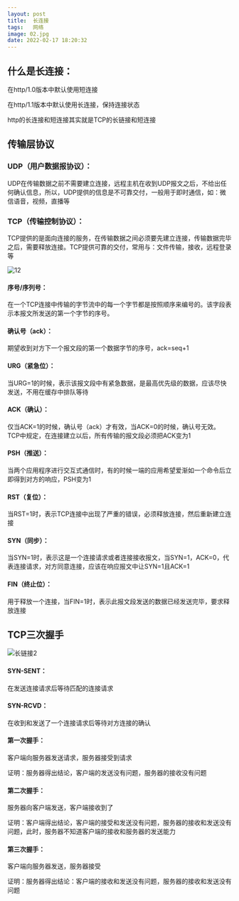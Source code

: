 ```yaml
---
layout: post
title:  长连接
tags:   网络
image: 02.jpg
date: 2022-02-17 18:20:32
---
```


## 什么是长连接：

在http/1.0版本中默认使用短连接

在http/1.1版本中默认使用长连接，保持连接状态

http的长连接和短连接其实就是TCP的长链接和短连接

## 传输层协议

### UDP（用户数据报协议）：

UDP在传输数据之前不需要建立连接，远程主机在收到UDP报文之后，不给出任何确认信息，所以，UDP提供的信息是不可靠交付，一般用于即时通信，如：微信语音，视频，直播等

### TCP（传输控制协议）：

TCP提供的是面向连接的服务，在传输数据之间必须要先建立连接，传输数据完毕之后，需要释放连接。TCP提供可靠的交付，常用与：文件传输，接收，远程登录等

![12]({{site.baseurl}}/img/长连接1.png)

#### 序号/序列号：

在一个TCP连接中传输的字节流中的每一个字节都是按照顺序来编号的。该字段表示本报文所发送的第一个字节的序号。

#### 确认号（ack）：

期望收到对方下一个报文段的第一个数据字节的序号，ack=seq+1

#### URG（紧急位）：

当URG=1的时候，表示该报文段中有紧急数据，是最高优先级的数据，应该尽快发送，不用在缓存中排队等待

#### ACK（确认）：

仅当ACK=1的时候，确认号（ack）才有效，当ACK=0的时候，确认号无效。TCP中规定，在连接建立以后，所有传输的报文段必须把ACK变为1

#### PSH（推送）：

当两个应用程序进行交互式通信时，有的时候一端的应用希望爱渐如一个命令后立即得到对方的响应，PSH变为1

#### RST（复位）：

当RST=1时，表示TCP连接中出现了严重的错误，必须释放连接，然后重新建立连接

#### SYN（同步）：

当SYN=1时，表示这是一个连接请求或者连接接收报文，当SYN=1，ACK=0，代表连接请求，对方同意连接，应该在响应报文中让SYN=1且ACK=1

#### FIN（终止位）：

用于释放一个连接，当FIN=1时，表示此报文段发送的数据已经发送完毕，要求释放连接

## TCP三次握手

![长链接2]({{site.baseurl}}/img/长连接2.png)

#### SYN-SENT：

在发送连接请求后等待匹配的连接请求

#### SYN-RCVD：

在收到和发送了一个连接请求后等待对方连接的确认

#### 第一次握手：

客户端向服务器发送请求，服务器接受到请求

证明：服务器得出结论，客户端的发送没有问题，服务器的接收没有问题

#### 第二次握手：

服务器向客户端发送，客户端接收到了

证明：客户端得出结论，客户端的接受和发送没有问题，服务器的接收和发送没有问题，此时，服务器不知道客户端的接收和服务器的发送能力

#### 第三次握手：

客户端向服务器发送，服务器接受

证明：服务器得出结论：客户端的接收和发送没有问题，服务器的接收和发送没有问题
